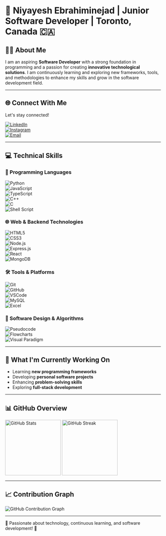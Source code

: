 # 🎯 Niyayesh Ebrahiminejad | Junior Software Developer | Toronto, Canada 🇨🇦  

## 👨‍💻 About Me  
I am an aspiring **Software Developer** with a strong foundation in programming and a passion for creating **innovative technological solutions**. I am continuously learning and exploring new frameworks, tools, and methodologies to enhance my skills and grow in the software development field.  

---

## 🌐 Connect With Me  
Let's stay connected!  

[![LinkedIn](https://img.shields.io/badge/LinkedIn-0077B5?style=for-the-badge&logo=linkedin&logoColor=white)](https://www.linkedin.com/in/NiayeshEbrahimi/)  
[![Instagram](https://img.shields.io/badge/Instagram-0077B5?style=for-the-badge&logo=instagram&logoColor=white)](https://www.instagram.com/Nina_ebi_)  
[![Email](https://img.shields.io/badge/Email-0057B7?style=for-the-badge&logo=gmail&logoColor=white)](mailto:niyayeshebi2005@gmail.com)  

---

## 💻 Technical Skills  

### 🚀 Programming Languages  
![Python](https://img.shields.io/badge/Python-1E3A8A?style=for-the-badge&logo=python&logoColor=white)  
![JavaScript](https://img.shields.io/badge/JavaScript-1D4ED8?style=for-the-badge&logo=javascript&logoColor=white)  
![TypeScript](https://img.shields.io/badge/TypeScript-2563EB?style=for-the-badge&logo=typescript&logoColor=white)  
![C++](https://img.shields.io/badge/C++-3B82F6?style=for-the-badge&logo=cplusplus&logoColor=white)  
![C](https://img.shields.io/badge/C-60A5FA?style=for-the-badge&logo=c&logoColor=white)  
![Shell Script](https://img.shields.io/badge/Shell_Script-93C5FD?style=for-the-badge&logo=gnu-bash&logoColor=black)  

### 🌐 Web & Backend Technologies  
![HTML5](https://img.shields.io/badge/HTML5-1E40AF?style=for-the-badge&logo=html5&logoColor=white)  
![CSS3](https://img.shields.io/badge/CSS3-1D4ED8?style=for-the-badge&logo=css3&logoColor=white)  
![Node.js](https://img.shields.io/badge/Node.js-008000?style=for-the-badge&logo=node.js&logoColor=white)  
![Express.js](https://img.shields.io/badge/Express.js-404D59?style=for-the-badge&logo=express&logoColor=white)  
![React](https://img.shields.io/badge/React-1E90FF?style=for-the-badge&logo=react&logoColor=white)  
![MongoDB](https://img.shields.io/badge/MongoDB-4DB33D?style=for-the-badge&logo=mongodb&logoColor=white)  

### 🛠️ Tools & Platforms  
![Git](https://img.shields.io/badge/Git-1E3A8A?style=for-the-badge&logo=git&logoColor=white)  
![GitHub](https://img.shields.io/badge/GitHub-1D4ED8?style=for-the-badge&logo=github&logoColor=white)  
![VSCode](https://img.shields.io/badge/VSCode-2563EB?style=for-the-badge&logo=visual-studio-code&logoColor=white)  
![MySQL](https://img.shields.io/badge/MySQL-3B82F6?style=for-the-badge&logo=mysql&logoColor=white)  
![Excel](https://img.shields.io/badge/Excel-1D6F42?style=for-the-badge&logo=microsoft-excel&logoColor=white)  

### 🎨 Software Design & Algorithms  
![Pseudocode](https://img.shields.io/badge/Pseudocode-2563EB?style=for-the-badge&logo=visualstudio&logoColor=white)  
![Flowcharts](https://img.shields.io/badge/Flowcharts-1D4ED8?style=for-the-badge&logo=diagrams.net&logoColor=white)  
![Visual Paradigm](https://img.shields.io/badge/Visual_Paradigm-0077B5?style=for-the-badge&logo=uml&logoColor=white)  

---

## 🚀 What I'm Currently Working On  
- Learning **new programming frameworks**  
- Developing **personal software projects**  
- Enhancing **problem-solving skills**  
- Exploring **full-stack development**  

---

## 📊 GitHub Overview  

<div align="left">
  <img src="https://github-readme-stats.vercel.app/api?username=Nina1183&theme=blueberry&show_icons=true&hide_border=false&include_all_commits=true" alt="GitHub Stats" height="180">
  <img src="https://github-readme-streak-stats.vercel.app/?user=Nina1183&theme=blueberry&hide_border=false" alt="GitHub Streak" height="180">
</div>  

---

## 📈 Contribution Graph  

![GitHub Contribution Graph](https://github-profile-trophy.vercel.app/?username=Nina1183&theme=blueberry&no-frame=true&column=4)  

---

💙 Passionate about technology, continuous learning, and software development! 🚀  
